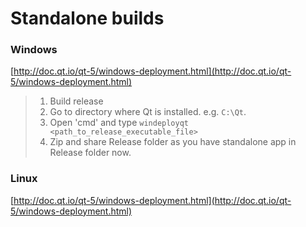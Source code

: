 # Standalone builds

### Windows
[http://doc.qt.io/qt-5/windows-deployment.html](http://doc.qt.io/qt-5/windows-deployment.html)
> 1. Build release 
> 2. Go to directory where Qt is installed. e.g. `C:\Qt`. 
> 3. Open 'cmd' and type `windeployqt <path_to_release_executable_file>`
> 4. Zip and share Release folder as you have standalone app in Release folder now.

### Linux
[http://doc.qt.io/qt-5/windows-deployment.html](http://doc.qt.io/qt-5/windows-deployment.html)

